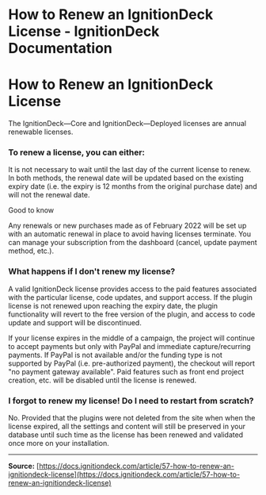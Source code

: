 # How to Renew an IgnitionDeck License - IgnitionDeck Documentation

# How to Renew an IgnitionDeck License

[](javascript:window.print())
The IgnitionDeck—Core and IgnitionDeck—Deployed licenses are annual renewable licenses.

### To renew a license, you can either:

It is not necessary to wait until the last day of the current license to renew. In both methods, the renewal date will be updated based on the existing expiry date (i.e. the expiry is 12 months from the original purchase date) and will not the renewal date.

Good to know

Any renewals or new purchases made as of February 2022 will be set up with an automatic renewal in place to avoid having licenses terminate. You can manage your subscription from the dashboard (cancel, update payment method, etc.).

### What happens if I don't renew my license?

A valid IgnitionDeck license provides access to the paid features associated with the particular license, code updates, and support access. If the plugin license is not renewed upon reaching the expiry date, the plugin functionality will revert to the free version of the plugin, and access to code update and support will be discontinued.

If your license expires in the middle of a campaign, the project will continue to accept payments but only with PayPal and immediate capture/recurring payments. If PayPal is not available and/or the funding type is not supported by PayPal (i.e. pre-authorized payment), the checkout will report "no payment gateway available". Paid features such as front end project creation, etc. will be disabled until the license is renewed.

### I forgot to renew my license! Do I need to restart from scratch?

No. Provided that the plugins were not deleted from the site when when the license expired, all the settings and content will still be preserved in your database until such time as the license has been renewed and validated once more on your installation.



---
**Source:** [https://docs.ignitiondeck.com/article/57-how-to-renew-an-ignitiondeck-license](https://docs.ignitiondeck.com/article/57-how-to-renew-an-ignitiondeck-license)
